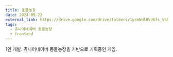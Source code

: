 ```yaml
---
title: 동물농장
date: 2024-09-22
external_link: https://drive.google.com/drive/folders/1ycmNHl8Vd6fs_VShAEfZJBVWepkgHmtu?usp=drive_link
tags:
  - 쥬니어네이버 동물농장
  - frontend
---
```


1인 개발. 쥬니어네이버 동물농장을 기반으로 기획중인 게임.

<!--more-->
